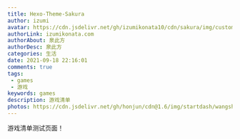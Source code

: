 ```yaml
---
title: Hexo-Theme-Sakura
author: izumi
avatar: https://cdn.jsdelivr.net/gh/izumikonata10/cdn/sakura/img/custom/qcf_head.jpg
authorLink: izumikonata.com
authorAbout: 泉此方
authorDesc: 泉此方
categories: 生活
date: 2021-09-18 22:16:01
comments: true
tags: 
 - games
 - 游戏
keywords: games
description: 游戏清单
photos: https://cdn.jsdelivr.net/gh/honjun/cdn@1.6/img/startdash/wangshiwu.jpg
---
```

游戏清单测试页面！